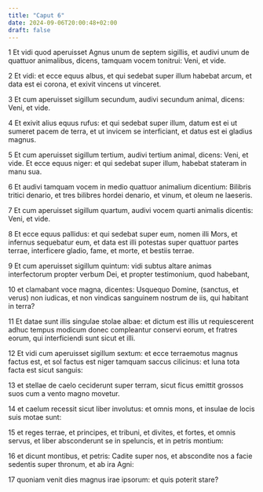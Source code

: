 ```yaml
---
title: "Caput 6"
date: 2024-09-06T20:00:48+02:00
draft: false
---
```



1 Et vidi quod aperuisset Agnus unum de septem sigillis, et audivi unum de quattuor animalibus, dicens, tamquam vocem tonitrui: Veni, et vide.

2 Et vidi: et ecce equus albus, et qui sedebat super illum habebat arcum, et data est ei corona, et exivit vincens ut vinceret.

3 Et cum aperuisset sigillum secundum, audivi secundum animal, dicens: Veni, et vide.

4 Et exivit alius equus rufus: et qui sedebat super illum, datum est ei ut sumeret pacem de terra, et ut invicem se interficiant, et datus est ei gladius magnus.

5 Et cum aperuisset sigillum tertium, audivi tertium animal, dicens: Veni, et vide. Et ecce equus niger: et qui sedebat super illum, habebat stateram in manu sua.

6 Et audivi tamquam vocem in medio quattuor animalium dicentium: Bilibris tritici denario, et tres bilibres hordei denario, et vinum, et oleum ne laeseris.

7 Et cum aperuisset sigillum quartum, audivi vocem quarti animalis dicentis: Veni, et vide.

8 Et ecce equus pallidus: et qui sedebat super eum, nomen illi Mors, et infernus sequebatur eum, et data est illi potestas super quattuor partes terrae, interficere gladio, fame, et morte, et bestiis terrae.

9 Et cum aperuisset sigillum quintum: vidi subtus altare animas interfectorum propter verbum Dei, et propter testimonium, quod habebant,

10 et clamabant voce magna, dicentes: Usquequo Domine, (sanctus, et verus) non iudicas, et non vindicas sanguinem nostrum de iis, qui habitant in terra?

11 Et datae sunt illis singulae stolae albae: et dictum est illis ut requiescerent adhuc tempus modicum donec compleantur conservi eorum, et fratres eorum, qui interficiendi sunt sicut et illi.

12 Et vidi cum aperuisset sigillum sextum: et ecce terraemotus magnus factus est, et sol factus est niger tamquam saccus cilicinus: et luna tota facta est sicut sanguis:

13 et stellae de caelo ceciderunt super terram, sicut ficus emittit grossos suos cum a vento magno movetur.

14 et caelum recessit sicut liber involutus: et omnis mons, et insulae de locis suis motae sunt:

15 et reges terrae, et principes, et tribuni, et divites, et fortes, et omnis servus, et liber absconderunt se in speluncis, et in petris montium:

16 et dicunt montibus, et petris: Cadite super nos, et abscondite nos a facie sedentis super thronum, et ab ira Agni:

17 quoniam venit dies magnus irae ipsorum: et quis poterit stare?

